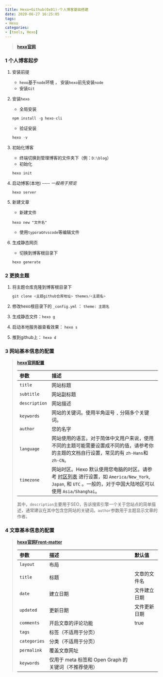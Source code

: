 ```yaml
---
title: Hexo+Github(0x01)-个人博客基础搭建
date: 2020-06-27 16:25:05
tags:
- Hexo
categories:
- [tools, Hexo]
---
```


>**[hexo官网](https://hexo.io/zh-cn/)** 

###  1 个人博客起步

1. 安装前提

   * `hexo`基于`node`环境 ， 安装`hexo`前先安装`node`
   * 安装`Git`

2. 安装`hexo`

   * 全局安装

   ```js
   npm install -g hexo-cli
   ```

   * 验证安装

   ```js
   hexo -v
   ```

3. 初始化博客

   * 终端切换到管理博客的文件夹下（例：`D:\blog`）
   * 初始化

   ```js
   hexo init
   ```

4. 启动博客(本地)  ----  *一般用于预览* 

   ```
   hexo server
   ```

5. 新建文章

   * 新建文件

   ```
   hexo new "文件名"
   ```

   * 使用`typora`or`vscode`等编辑文件

6. 生成静态网页

   * 切换到博客根目录下

   ```js
   hexo generate
   ```



###  2 更换主题

1. 将主题仓库克隆到博客根目录下

   ```js
   git clone <主题github仓库地址> themes/<主题名>
   ```

2. 修改hexo根目录下的 `_config.yml` ： `theme: 主题名` 

3. 生成静态文件：`hexo g`

4. 启动本地服务器查看效果： `hexo s`

5. 推到github上： `hexo d`

###  3 网站基本信息的配置

>**[hexo官网配置]( https://hexo.io/zh-cn/docs/configuration )**
>
>| 参数          | 描述                                                         |
>| :------------ | :----------------------------------------------------------- |
>| `title`       | 网站标题                                                     |
>| `subtitle`    | 网站副标题                                                   |
>| `description` | 网站描述                                                     |
>| `keywords`    | 网站的关键词。使用半角逗号 `,` 分隔多个关键词。              |
>| `author`      | 您的名字                                                     |
>| `language`    | 网站使用的语言。对于简体中文用户来说，使用不同的主题可能需要设置成不同的值，请参考你的主题的文档自行设置，常见的有 `zh-Hans`和 `zh-CN`。 |
>| `timezone`    | 网站时区。Hexo 默认使用您电脑的时区。请参考 [时区列表](https://en.wikipedia.org/wiki/List_of_tz_database_time_zones) 进行设置，如 `America/New_York`, `Japan`, 和 `UTC` 。一般的，对于中国大陆地区可以使用 `Asia/Shanghai`。 |
>
>其中，`description`主要用于SEO，告诉搜索引擎一个关于您站点的简单描述，通常建议在其中包含您网站的关键词。`author`参数用于主题显示文章的作者。

###  4 文章基本信息的配置

>  **[hexo官网Front-matter]( https://hexo.io/zh-cn/docs/front-matter )**
>
>  | 参数         | 描述                                                 | 默认值       |
>  | :----------- | :--------------------------------------------------- | :----------- |
>  | `layout`     | 布局                                                 |              |
>  | `title`      | 标题                                                 | 文章的文件名 |
>  | `date`       | 建立日期                                             | 文件建立日期 |
>  | `updated`    | 更新日期                                             | 文件更新日期 |
>  | `comments`   | 开启文章的评论功能                                   | true         |
>  | `tags`       | 标签（不适用于分页）                                 |              |
>  | `categories` | 分类（不适用于分页）                                 |              |
>  | `permalink`  | 覆盖文章网址                                         |              |
>  | `keywords`   | 仅用于 meta 标签和 Open Graph 的关键词（不推荐使用） |              |

